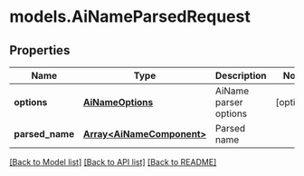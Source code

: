 # models.AiNameParsedRequest
## Properties
Name | Type | Description | Notes
------------ | ------------- | ------------- | -------------
**options** | [**AiNameOptions**](AiNameOptions.md) | AiName parser options              | [optional] 
**parsed_name** | [**Array&lt;AiNameComponent&gt;**](AiNameComponent.md) | Parsed name              | 



[[Back to Model list]](README.md#documentation-for-models) [[Back to API list]](README.md#documentation-for-api-endpoints) [[Back to README]](README.md)


